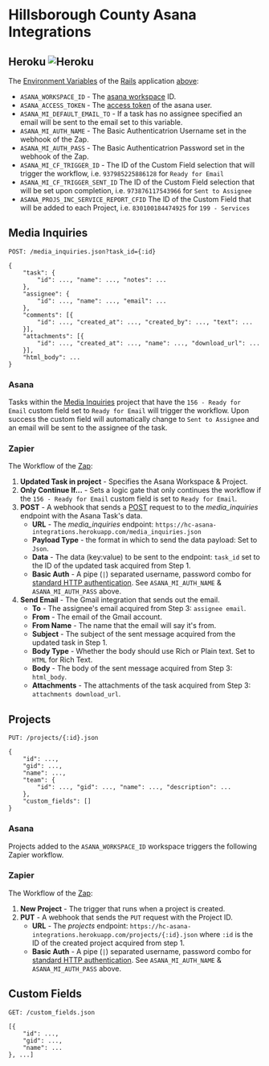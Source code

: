 # Hillsborough County Asana Integrations

## Heroku ![Heroku](https://heroku-badge.herokuapp.com/?app=hc-asana-integrations)

The [Environment Variables](https://devcenter.heroku.com/articles/config-vars) of the [Rails](https://rubyonrails.org/) application [above](#):

* `ASANA_WORKSPACE_ID` - The [asana workspace](https://asana.com/guide/help/workspaces/basics#gl-what-is-workspace) ID.
* `ASANA_ACCESS_TOKEN` - The [access token](https://asana.com/guide/help/api/api#gl-access-tokens) of the asana user.
* `ASANA_MI_DEFAULT_EMAIL_TO` - If a task has no assignee specified an email will be sent to the email set to this variable.
* `ASANA_MI_AUTH_NAME` - The Basic Authenticatrion Username set in the webhook of the Zap.
* `ASANA_MI_AUTH_PASS` - The Basic Authenticatrion Password set in the webhook of the Zap.
* `ASANA_MI_CF_TRIGGER_ID` - The ID of the Custom Field selection that will trigger the workflow, i.e. `937985225886128` for `Ready for Email`
* `ASANA_MI_CF_TRIGGER_SENT_ID` The ID of the Custom Field selection that will be set upon completion, i.e. `973876117543966` for `Sent to Assignee`
* `ASANA_PROJS_INC_SERVICE_REPORT_CFID` The ID of the Custom Field that will be added to each Project, i.e. `830100184474925` for `199 - Services`

## Media Inquiries

`POST: /media_inquiries.json?task_id={:id}`

```
{
    "task": {
        "id": ..., "name": ..., "notes": ...
    },
    "assignee": {
        "id": ..., "name": ..., "email": ...
    },
    "comments": [{
        "id": ..., "created_at": ..., "created_by": ..., "text": ...
    }],
    "attachments": [{
        "id": ..., "created_at": ..., "name": ..., "download_url": ...
    }],
    "html_body": ...
}
```

### Asana

Tasks within the [Media Inquiries](https://app.asana.com/0/823353078566958/823353078566958) project that have the `156 - Ready for Email` custom field set to `Ready for Email` will trigger the workflow. Upon success the custom field will automatically change to `Sent to Assignee` and an email will be sent to the assignee of the task.

### Zapier

The Workflow of the [Zap](https://zapier.com/app/editor/47959560/overview):

1. __Updated Task in project__ - Specifies the Asana Workspace & Project.
2.  __Only Continue If...__ - Sets a logic gate that only continues the workflow if the `156 - Ready for Email` custom field is set to `Ready for Email`.
3.  __POST__ - A webhook that sends a [POST](https://developer.mozilla.org/en-US/docs/Web/HTTP/Methods/POST) request to to the _media_inquiries_ endpoint with the Asana Task's data.
    * __URL__ - The _media_inquiries_ endpoint:  `https://hc-asana-integrations.herokuapp.com/media_inquiries.json`
    * __Payload Type__ - the format in which to send the data payload: Set to `Json`.
    * __Data__ - The data (key:value) to be sent to the endpoint: `task_id` set to the ID of the updated task acquired from Step 1.
    * __Basic Auth__ - A pipe (`|`) separated username, password combo for [standard HTTP authentication](https://developer.mozilla.org/en-US/docs/Web/HTTP/Authentication). See `ASANA_MI_AUTH_NAME` & `ASANA_MI_AUTH_PASS` above.
4. __Send Email__ - The Gmail integration that sends out the email.
    * __To__ - The assignee's email acquired from Step 3: `assignee email`.
    * __From__ - The email of the Gmail account.
    * __From Name__ - The name that the email will say it's from.
    * __Subject__ - The subject of the sent message acquired from the updated task in Step 1.
    * __Body Type__ - Whether the body should use Rich or Plain text. Set to `HTML` for Rich Text.
    * __Body__ - The body of the sent message acquired from Step 3: `html_body`.
    * __Attachments__ - The attachments of the task acquired from Step 3: `attachments download_url`.

## Projects

`PUT: /projects/{:id}.json`

```
{
    "id": ...,
    "gid": ...,
    "name": ...,
    "team": {
        "id": ..., "gid": ..., "name": ..., "description": ...
    },
    "custom_fields": []
}
```

### Asana

Projects added to the `ASANA_WORKSPACE_ID` workspace triggers the following Zapier workflow.

### Zapier

The Workflow of the [Zap](https://zapier.com/app/editor/49997256/overview):

1. __New Project__ - The trigger that runs when a project is created.
2. __PUT__ - A webhook that sends the `PUT` request with the Project ID.
    * __URL__ - The _projects_ endpoint: `https://hc-asana-integrations.herokuapp.com/projects/{:id}.json` where `:id` is the ID of the created project acquired from step 1.
    * __Basic Auth__ - A pipe (`|`) separated username, password combo for [standard HTTP authentication](https://developer.mozilla.org/en-US/docs/Web/HTTP/Authentication). See `ASANA_MI_AUTH_NAME` & `ASANA_MI_AUTH_PASS` above.

## Custom Fields

`GET: /custom_fields.json`

```
[{
    "id": ...,
    "gid": ...,
    "name": ...
}, ...]
```

